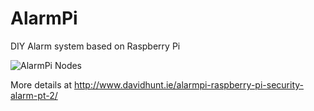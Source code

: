 # AlarmPi
DIY Alarm system based on Raspberry Pi

![AlarmPi Nodes](https://raw.githubusercontent.com/climberhunt/AlarmPi/master/7.png)

More details at http://www.davidhunt.ie/alarmpi-raspberry-pi-security-alarm-pt-2/

